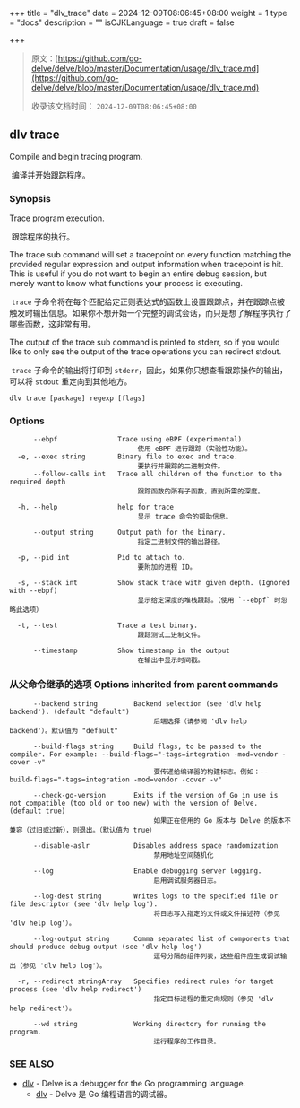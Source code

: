 +++
title = "dlv_trace"
date = 2024-12-09T08:06:45+08:00
weight = 1
type = "docs"
description = ""
isCJKLanguage = true
draft = false

+++

> 原文：[https://github.com/go-delve/delve/blob/master/Documentation/usage/dlv_trace.md](https://github.com/go-delve/delve/blob/master/Documentation/usage/dlv_trace.md)
>
> 收录该文档时间： `2024-12-09T08:06:45+08:00`

## dlv trace



Compile and begin tracing program.

​	编译并开始跟踪程序。

### Synopsis



Trace program execution.

​	跟踪程序的执行。

The trace sub command will set a tracepoint on every function matching the provided regular expression and output information when tracepoint is hit. This is useful if you do not want to begin an entire debug session, but merely want to know what functions your process is executing.

​	`trace` 子命令将在每个匹配给定正则表达式的函数上设置跟踪点，并在跟踪点被触发时输出信息。如果你不想开始一个完整的调试会话，而只是想了解程序执行了哪些函数，这非常有用。

The output of the trace sub command is printed to stderr, so if you would like to only see the output of the trace operations you can redirect stdout.

​	`trace` 子命令的输出将打印到 `stderr`，因此，如果你只想查看跟踪操作的输出，可以将 `stdout` 重定向到其他地方。

```
dlv trace [package] regexp [flags]
```



### Options



```
      --ebpf               Trace using eBPF (experimental).
      							使用 eBPF 进行跟踪（实验性功能）。
  -e, --exec string        Binary file to exec and trace.
  								要执行并跟踪的二进制文件。
      --follow-calls int   Trace all children of the function to the required depth
      							跟踪函数的所有子函数，直到所需的深度。
      							
  -h, --help               help for trace
  								显示 trace 命令的帮助信息。
  								
      --output string      Output path for the binary.
      							指定二进制文件的输出路径。
      							
  -p, --pid int            Pid to attach to.
  								要附加的进程 ID。
  								
  -s, --stack int          Show stack trace with given depth. (Ignored with --ebpf)
  								显示给定深度的堆栈跟踪。（使用 `--ebpf` 时忽略此选项）
  								
  -t, --test               Trace a test binary.
  								跟踪测试二进制文件。
  								
      --timestamp          Show timestamp in the output
      							在输出中显示时间戳。
```



### 从父命令继承的选项 Options inherited from parent commands



```
      --backend string         Backend selection (see 'dlv help backend'). (default "default")
      								后端选择（请参阅 'dlv help backend'）。默认值为 "default"
      								
      --build-flags string     Build flags, to be passed to the compiler. For example: --build-flags="-tags=integration -mod=vendor -cover -v"
      								要传递给编译器的构建标志。例如：--build-flags="-tags=integration -mod=vendor -cover -v"
      								
      --check-go-version       Exits if the version of Go in use is not compatible (too old or too new) with the version of Delve. (default true)
      								如果正在使用的 Go 版本与 Delve 的版本不兼容（过旧或过新），则退出。（默认值为 true）
      								
      --disable-aslr           Disables address space randomization
      								禁用地址空间随机化
      								
      --log                    Enable debugging server logging.
      								启用调试服务器日志。
      								
      --log-dest string        Writes logs to the specified file or file descriptor (see 'dlv help log').
      								将日志写入指定的文件或文件描述符（参见 'dlv help log'）。
      								
      --log-output string      Comma separated list of components that should produce debug output (see 'dlv help log')
      								逗号分隔的组件列表，这些组件应生成调试输出（参见 'dlv help log'）。
      								
  -r, --redirect stringArray   Specifies redirect rules for target process (see 'dlv help redirect')
  									指定目标进程的重定向规则（参见 'dlv help redirect'）。
  									
      --wd string              Working directory for running the program.
      								运行程序的工作目录。
```



### SEE ALSO



- [dlv](https://github.com/go-delve/delve/blob/master/Documentation/usage/dlv.md) - Delve is a debugger for the Go programming language.
  - [dlv](https://github.com/go-delve/delve/blob/master/Documentation/usage/dlv.md) - Delve 是 Go 编程语言的调试器。
